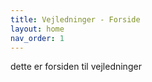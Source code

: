 ```yaml
---
title: Vejledninger - Forside
layout: home
nav_order: 1
---
```


dette er forsiden til vejledninger
